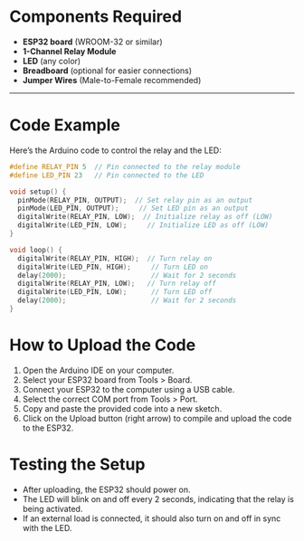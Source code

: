# Components Required

- **ESP32 board** (WROOM-32 or similar)  
- **1-Channel Relay Module**  
- **LED** (any color)  
- **Breadboard** (optional for easier connections)  
- **Jumper Wires** (Male-to-Female recommended)  

---

# Code Example

Here’s the Arduino code to control the relay and the LED:

```cpp
#define RELAY_PIN 5  // Pin connected to the relay module
#define LED_PIN 23   // Pin connected to the LED

void setup() {
  pinMode(RELAY_PIN, OUTPUT);  // Set relay pin as an output
  pinMode(LED_PIN, OUTPUT);     // Set LED pin as an output
  digitalWrite(RELAY_PIN, LOW);  // Initialize relay as off (LOW)
  digitalWrite(LED_PIN, LOW);     // Initialize LED as off (LOW)
}

void loop() {
  digitalWrite(RELAY_PIN, HIGH);  // Turn relay on
  digitalWrite(LED_PIN, HIGH);     // Turn LED on
  delay(2000);                     // Wait for 2 seconds
  digitalWrite(RELAY_PIN, LOW);   // Turn relay off
  digitalWrite(LED_PIN, LOW);      // Turn LED off
  delay(2000);                     // Wait for 2 seconds
}
```

# How to Upload the Code
1. Open the Arduino IDE on your computer.
2. Select your ESP32 board from Tools > Board.
3. Connect your ESP32 to the computer using a USB cable.
4. Select the correct COM port from Tools > Port.
5. Copy and paste the provided code into a new sketch.
6. Click on the Upload button (right arrow) to compile and upload the code to the ESP32.

# Testing the Setup
- After uploading, the ESP32 should power on.
- The LED will blink on and off every 2 seconds, indicating that the relay is being activated.
- If an external load is connected, it should also turn on and off in sync with the LED.